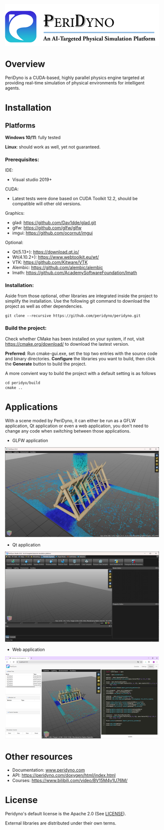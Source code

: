 



![](screenshots/Logo.png)



# Overview

PeriDyno is a CUDA-based, highly parallel physics engine targeted at providing real-time simulation of physical environments for intelligent agents. 

# Installation


## Platforms

**Windows 10/11**: fully tested

**Linux**: should work as well, yet not guaranteed.

### Prerequisites:

IDE:

- Visual studio 2019+

CUDA:

- Latest tests were done based on CUDA Toolkit 12.2, should be compatible will other old versions.

Graphics:

- glad: https://github.com/Dav1dde/glad.git
- glfw: https://github.com/glfw/glfw
- imgui: https://github.com/ocornut/imgui

Optional:

- Qt(5.13+): https://download.qt.io/
- Wt(4.10.2+): https://www.webtoolkit.eu/wt/
- VTK: https://github.com/Kitware/VTK
- Alembic: https://github.com/alembic/alembic
- Imath: https://github.com/AcademySoftwareFoundation/Imath

### Installation:

Aside from those optional, other libraries are integrated inside the project to simplify the installation. Use the following git command to download the project as well as other dependencies.

```
git clone --recursive https://github.com/peridyno/peridyno.git
```

### Build the project:

Check whether CMake has been installed on your system, if not, visit https://cmake.org/download/ to download the lastest version. 

**Preferred**: Run cmake-gui.exe, set the top two entries with the source code and binary directories.  **Configure** the libraries you want to build, then click the **Generate** button to build the project. 

A more convient way to build the project with a default setting is as follows

```
cd peridyo/build 
cmake ..
```

# Applications

With a scene moded by PeriDyno, it can either be run as a GFLW application, Qt application or even a web application,  you don't need to change any code when switching between those applications.

- GLFW application

[<img src="screenshots/glfwapp.png" style="zoom:80%;" />](https://github.com/peridyno/peridyno/tree/master/examples/Cuda/SemiAnalytical/Semi_Barricade)

- Qt application

[<img src="screenshots/qtapp.png" style="zoom:80%;" />](https://github.com/peridyno/peridyno/assets/66506655/466ba7ee-851b-489c-aa7a-4493b3552476.mp4)

- Web application

[<img src="screenshots/wtapp.png" style="zoom:80%;" />](https://github.com/peridyno/peridyno/tree/master/examples/Cuda/WtGUI/Wt_Barricade)



# Other resources

- Documentation: www.peridyno.com
- API: https://peridyno.com/doxygen/html/index.html
- Courses: https://www.bilibili.com/video/BV15M4y1U76M/

# License

Peridyno's default license is the Apache 2.0 (See [LICENSE](https://github.com/peridyno/peridyno/blob/master/LICENSE)). 

External libraries are distributed under their own terms.

